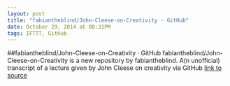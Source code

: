 ```yaml
---
layout: post
title: "fabiantheblind/John-Cleese-on-Creativity · GitHub"
date: October 29, 2014 at 08:31PM
tags: IFTTT, GitHub
---
```

##fabiantheblind/John-Cleese-on-Creativity · GitHub
fabiantheblind/John-Cleese-on-Creativity is a new repository by fabiantheblind. A(n unofficial) transcript of a lecture given by John Cleese on creativity via GitHub
[link to source](http://ift.tt/1tOvhHh) 
